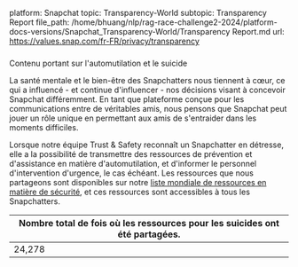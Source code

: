 platform: Snapchat
topic: Transparency-World
subtopic: Transparency Report
file_path: /home/bhuang/nlp/rag-race-challenge2-2024/platform-docs-versions/Snapchat_Transparency-World/Transparency Report.md
url: https://values.snap.com/fr-FR/privacy/transparency

### 

Contenu portant sur l'automutilation et le suicide

La santé mentale et le bien-être des Snapchatters nous tiennent à cœur, ce qui a influencé - et continue d'influencer - nos décisions visant à concevoir Snapchat différemment. En tant que plateforme conçue pour les communications entre de véritables amis, nous pensons que Snapchat peut jouer un rôle unique en permettant aux amis de s'entraider dans les moments difficiles.

Lorsque notre équipe Trust & Safety reconnaît un Snapchatter en détresse, elle a la possibilité de transmettre des ressources de prévention et d'assistance en matière d'automutilation, et d'informer le personnel d'intervention d'urgence, le cas échéant. Les ressources que nous partageons sont disponibles sur notre [liste mondiale de ressources en matière de sécurité](https://values.snap.com/fr-FR/safety/safety-resources), et ces ressources sont accessibles à tous les Snapchatters.

| Nombre total de fois où les ressources pour les suicides ont été partagées. |
| --- |
| 24,278 |